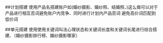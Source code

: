 ##计划搭建
使用产品名搭建账户如(婚纱摄影、婚纱照、结婚照、)这么做可以对于产品进行相互否词避免账户内竞争、同时进行计划内产品否词 避免高价词匹配到低价词

##单元搭建
使用使用关键词叫法心理状态和关键词长度和关键词长尾进行综合搭建、（婚纱摄影排行榜、婚纱摄影哪家）